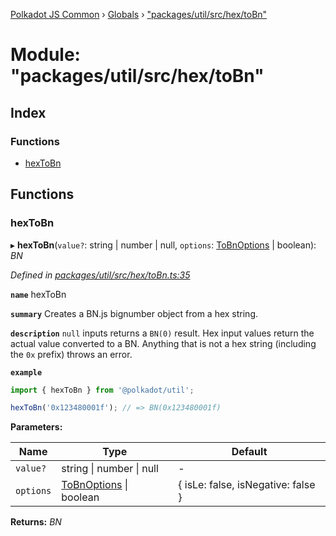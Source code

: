 [Polkadot JS Common](../README.md) › [Globals](../globals.md) › ["packages/util/src/hex/toBn"](_packages_util_src_hex_tobn_.md)

# Module: "packages/util/src/hex/toBn"

## Index

### Functions

* [hexToBn](_packages_util_src_hex_tobn_.md#hextobn)

## Functions

###  hexToBn

▸ **hexToBn**(`value?`: string | number | null, `options`: [ToBnOptions](../interfaces/_packages_util_src_types_.tobnoptions.md) | boolean): *BN*

*Defined in [packages/util/src/hex/toBn.ts:35](https://github.com/polkadot-js/common/blob/64510af8/packages/util/src/hex/toBn.ts#L35)*

**`name`** hexToBn

**`summary`** Creates a BN.js bignumber object from a hex string.

**`description`** 
`null` inputs returns a `BN(0)` result. Hex input values return the actual value converted to a BN. Anything that is not a hex string (including the `0x` prefix) throws an error.

**`example`** 
<BR>

```javascript
import { hexToBn } from '@polkadot/util';

hexToBn('0x123480001f'); // => BN(0x123480001f)
```

**Parameters:**

Name | Type | Default |
------ | ------ | ------ |
`value?` | string &#124; number &#124; null | - |
`options` | [ToBnOptions](../interfaces/_packages_util_src_types_.tobnoptions.md) &#124; boolean | { isLe: false, isNegative: false } |

**Returns:** *BN*
